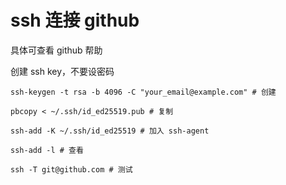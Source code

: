 # ssh 连接 github

具体可查看 github 帮助

创建 ssh key，不要设密码

```shell
ssh-keygen -t rsa -b 4096 -C "your_email@example.com" # 创建

pbcopy < ~/.ssh/id_ed25519.pub # 复制

ssh-add -K ~/.ssh/id_ed25519 # 加入 ssh-agent

ssh-add -l # 查看

ssh -T git@github.com # 测试
```
